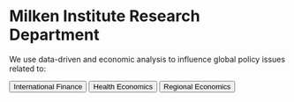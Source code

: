 <H1><b>Milken Institute Research Department </b></H1>
We use data-driven and economic analysis to influence global policy issues related to:<Br>
 
<button class="button button1">International Finance</button> <button class="button button1">Health Economics</button> <button class="button button1">Regional Economics</button>


